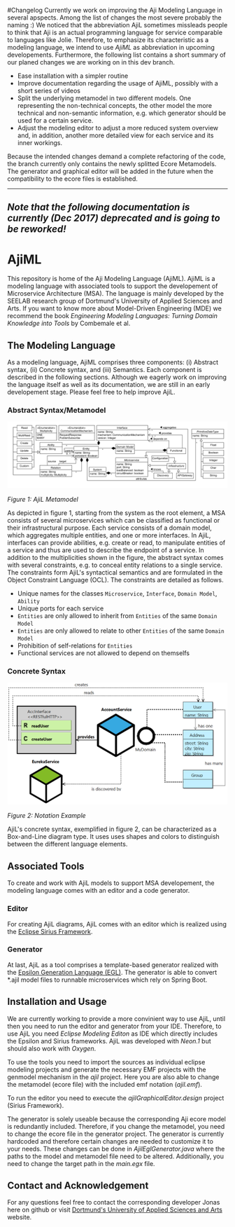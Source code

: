 #Changelog
Currently we work on improving the Aji Modeling Language in several apspects. Among the list of changes the most severe probably the naming :) We noticed that the abbreviation AjiL sometimes missleads people to think that Aji is an actual programming language for service comparable to languages like Jolie. Therefore, to emphasize its characteristic as a modeling language, we intend to use *AjiML* as abbreviation in upcoming developements. Furthermore, the following list contains a short summary of our planed changes we are working on in this dev branch. 
* Ease installation with a simpler routine
* Improve documentation regarding the usage of AjiML, possibly with a short series of videos
* Split the underlying metamodel in two different models. One representing the non-technical concepts, the other model the more technical and non-semantic information, e.g. which generator should be used for a certain service.
* Adjust the modeling editor to adjust a more reduced system overview and, in addition, another more detailed view for each service and its inner workings. 

Because the intended changes demand a complete refactoring of the code, the branch currently only contains the newly splitted Ecore Metamodels. The generator and graphical editor will be added in the future when the compatibility to the ecore files is established.
 
---
*Note that the following documentation is currently (Dec 2017) deprecated and is going to be reworked!*
---

# AjiML
This repository is home of the Aji Modeling Language (AjiML). AjiML is a modeling language with associated tools to support the developement of Microservice Architecture (MSA). The language is mainly developed by the SEELAB research group of Dortmund's University of Applied Sciences and Arts. If you want to know more about Model-Driven Engineering (MDE) we recommend the book *Engineering Modeling Languages: Turning Domain Knowledge into Tools* by Combemale et al.

## The Modeling Language

As a modeling language, AjiML comprises three components: (i) Abstract syntax, (ii) Concrete syntax, and (iii) Semantics. Each component is described in the following sections. Although we eagerly work on improving the language itself as well as its documentation, we are still in an early developement stage. Please feel free to help improve AjiL.

### Abstract Syntax/Metamodel

![AjiL Metamodel](pictures/metamodel.png "Figure 1: AjiML Metamodel")

*Figure 1: AjiL Metamodel*

As depicted in figure 1, starting from the system as the root element, a MSA consists of several microservices which can
be classified as functional or their infrastructural purpose. Each service consists of a domain
model, which aggregates multiple entities, and one or more interfaces. In AjiL, interfaces can
provide abilities, e.g. create or read, to manipulate entities of a service and thus are used to describe the endpoint of a service. In addition to the multiplicities shown in the figure, the abstract syntax comes with several constraints, e.g. to conceal entity relations to a single service. The constraints form AjiL's syntactical semantics and are formulated in the Object
Constraint Language (OCL). The constraints are detailed as follows.
* Unique names for the classes `Microservice`, `Interface`, `Domain Model`, `Ability`
* Unique ports for each service
* `Entities` are only allowed to inherit from `Entities` of the same `Domain Model`
* `Entities` are only allowed to relate to other `Entities` of the same `Domain Model`  
* Prohibition of self-relations for `Entities`
* Functional services are not allowed to depend on themselfs

### Concrete Syntax

![AjiL Notation](pictures/examplemodel.png "Figure 2: Notation Example")

*Figure 2: Notation Example*

AjiL's concrete syntax, exemplified in figure 2, can be characterized as a Box-and-Line diagram type. It uses uses shapes and colors to distinguish between the different language elements. 

## Associated Tools

To create and work with AjiL models to support MSA developement, the modeling language comes with an editor and a code generator.

### Editor
For creating AjiL diagrams, AjiL comes with an editor which is realized using the [Eclipse Sirius
Framework](https://projects.eclipse.org/projects/modeling.sirius).

### Generator
At last, AjiL as a tool comprises a template-based generator realized with the [Epsilon
Generation Language (EGL)](https://eclipse.org/epsilon/). The generator is able to convert *.ajil model files to runnable microservices which rely on Spring Boot.

## Installation and Usage
We are currently working to provide a more convinient way to use AjiL, until then you need to run the editor and generator from your IDE. Therefore, to use AjiL you need *Eclipse Modeling Editon* as IDE which directly includes the Epsilon and Sirius frameworks. AjiL was developed with *Neon.1* but should also work with *Oxygen*. 

To use the tools you need to import the sources as individual eclipse modeling projects and generate the necessary EMF projects with the genmodel mechanism in the *ajil* project. Here you are also able to change the metamodel (ecore file) with the included emf notation (*ajil.emf*). 

To run the editor you need to execute the *ajilGraphicalEditor.design* project (Sirius Framework).

The generator is solely useable because the corresponding Aji ecore model is redundantly included. Therefore, if you change the metamodel, you need to change the ecore file in the generator project. The generator is currently hardcoded and therefore certain changes are needed to customize it to your needs.
These changes can be done in *AjilEglGenerator.java* where the paths to the model and metamodel file need to be altered. Additionally, you need to change the target path in the *main.egx* file.

## Contact and Acknowledgement

For any questions feel free to contact the corresponding developer Jonas here on github or visit [Dortmund's University of Applied Sciences and Arts](https://www.fh-dortmund.de/en/addresses/idial/sorgalla_jonas.php) website.
